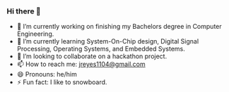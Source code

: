 ### Hi there 👋

- 🔭 I’m currently working on finishing my Bachelors degree in Computer Engineering.
- 🌱 I’m currently learning System-On-Chip design, Digital Signal Processing, Operating Systems, and Embedded Systems.
- 👯 I’m looking to collaborate on a hackathon project.
- 📫 How to reach me: jreyes1104@gmail.com
- 😄 Pronouns: he/him
- ⚡ Fun fact: I like to snowboard.
